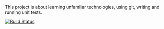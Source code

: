 This project is about learning unfamiliar technologies, using git, writing and running unit tests.

[![Build Status](https://travis-ci.com/efeka/git_481odev1.svg?branch=main)](https://travis-ci.com/efeka/git_481odev1)